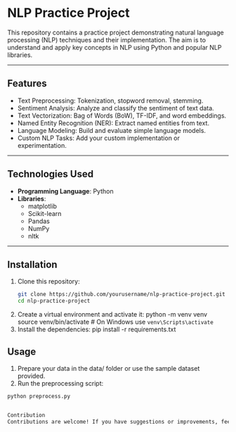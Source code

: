 # NLP Practice Project

This repository contains a practice project demonstrating natural language processing (NLP) techniques and their implementation. The aim is to understand and apply key concepts in NLP using Python and popular NLP libraries.

---

## Features

- Text Preprocessing: Tokenization, stopword removal, stemming.
- Sentiment Analysis: Analyze and classify the sentiment of text data.
- Text Vectorization: Bag of Words (BoW), TF-IDF, and word embeddings.
- Named Entity Recognition (NER): Extract named entities from text.
- Language Modeling: Build and evaluate simple language models.
- Custom NLP Tasks: Add your custom implementation or experimentation.

---

## Technologies Used

- **Programming Language**: Python
- **Libraries**:
  - matplotlib
  - Scikit-learn
  - Pandas
  - NumPy
  - nltk

---

## Installation

1. Clone this repository:
   ```bash
   git clone https://github.com/yourusername/nlp-practice-project.git
   cd nlp-practice-project
2. Create a virtual environment and activate it: python -m venv venv source venv/bin/activate # On Windows use `venv\Scripts\activate`
3. Install the dependencies: pip install -r requirements.txt

## Usage

1. Prepare your data in the data/ folder or use the sample dataset provided.
2. Run the preprocessing script: 
```bash 
python preprocess.py


Contribution
Contributions are welcome! If you have suggestions or improvements, feel free to open an issue or submit a pull request.

